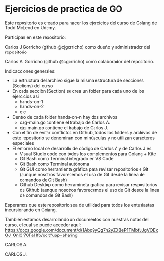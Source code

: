 # Ejercicios de practica de GO

Este repositorio es creado para hacer los ejercicios del curso de Golang de Todd McLeod en Udemy.

Participan en este repositorio:

Carlos J Gorricho (github @cjgorricho) como dueño y administrador del repositorio

Carlos A. Gorricho (github @cgorricho) como colaborador del repositorio.

Indicacciones generales:

- La estructura del archivo sigue la misma estructura de secciones (Sections) del curso
- En cada secciòn (Section) se crea un folder para cada uno de los ejercicios asi
  - hands-on-1
  - hands-on-2
  - etc
- Dentro de cada folder hands-on-n hay dos archivos
  - cag-main.go contiene el trabajo de Carlos A.
  - cjg-main.go contiene el trabajo de Carlos J.
- Con el fin de evitar conflictos en Github, todos los folders y archivos de este repositorio se denominan con minùsculas y no utilizan caracteres especiales
- El entorno local de desarrollo de còdigo de Carlos A y de Carlos J es
  - Visual Studio code con todos los complementos para Golang + Kite
  - Git Bash como Terminal integrado en VS Code
  - Git Bash como Terminal autònoma
  - Git GUI como herramienta gràfica para revisar repositorios e Git (aunque nosotros favorecemos el uso de Git desde la lìnea de comandos de Git Bash)
  - Github Desktop como herramineta grafica para revisar respositorios de Github (aunque nosotros favorecemos el uso de Git desde la lìnea de comandos de Git Bash)

Esperamos que este repositorio sea de utilidad para todos los entusiastas incursionando en Golang.

También estamos desarrolando un documentos con nuestras notas del curso, el cual se puede acceder aquí: https://docs.google.com/document/d/1Abq9yQg7n2yZXBeP1TMbfuJgVOExGJ-GnI3r70FaHfo/edit?usp=sharing

CARLOS A.

CARLOS J.
